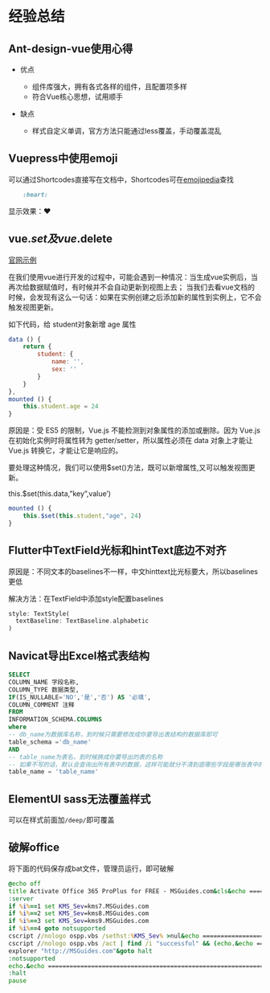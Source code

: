 # 经验总结

## Ant-design-vue使用心得

- 优点

  - 组件库强大，拥有各式各样的组件，且配置项多样
  - 符合Vue核心思想，试用顺手

- 缺点

  - 样式自定义单调，官方方法只能通过less覆盖，手动覆盖混乱

## Vuepress中使用emoji

可以通过Shortcodes直接写在文档中，Shortcodes可在[emojipedia](https://emojipedia.org)查找

```markdown
    :heart:
```

显示效果：:heart:

## vue.$set及vue.$delete

[官网示例](https://cn.vuejs.org/v2/api/#Vue-set)

在我们使用vue进行开发的过程中，可能会遇到一种情况：当生成vue实例后，当再次给数据赋值时，有时候并不会自动更新到视图上去；
当我们去看vue文档的时候，会发现有这么一句话：如果在实例创建之后添加新的属性到实例上，它不会触发视图更新。

如下代码，给 student对象新增 age 属性

```js
data () {
    return {
        student: {
            name: '',
            sex: ''
        }
    }
},
mounted () {
    this.student.age = 24
}
```

原因是：受 ES5 的限制，Vue.js 不能检测到对象属性的添加或删除。因为 Vue.js 在初始化实例时将属性转为 getter/setter，所以属性必须在 data 对象上才能让 Vue.js 转换它，才能让它是响应的。

要处理这种情况，我们可以使用$set()方法，既可以新增属性,又可以触发视图更新。

this.$set(this.data,”key”,value’)

```js
mounted () {
    this.$set(this.student,"age", 24)
}
```

## Flutter中TextField光标和hintText底边不对齐

原因是：不同文本的baselines不一样，中文hinttext比光标要大，所以baselines更低

解决方法：在TextField中添加style配置baselines

``` dart
style: TextStyle(
  textBaseline: TextBaseline.alphabetic
)
```

## Navicat导出Excel格式表结构

``` sql
SELECT
COLUMN_NAME 字段名称,
COLUMN_TYPE 数据类型,
IF(IS_NULLABLE='NO','是','否') AS '必填',
COLUMN_COMMENT 注释
FROM
INFORMATION_SCHEMA.COLUMNS
where
-- db_name为数据库名称，到时候只需要修改成你要导出表结构的数据库即可
table_schema ='db_name'
AND
-- table_name为表名，到时候换成你要导出的表的名称
-- 如果不写的话，默认会查询出所有表中的数据，这样可能就分不清到底哪些字段是哪张表中的了
table_name = 'table_name'
```

## ElementUI sass无法覆盖样式

可以在样式前面加`/deep/`即可覆盖

## 破解office

将下面的代码保存成bat文件，管理员运行，即可破解

```bat
@echo off
title Activate Office 365 ProPlus for FREE - MSGuides.com&cls&echo ============================================================================&echo #Project: Activating Microsoft software products for FREE without software&echo ============================================================================&echo.&echo #Supported products: Office 365 ProPlus (x86-x64)&echo.&echo.&(if exist "%ProgramFiles%\Microsoft Office\Office16\ospp.vbs" cd /d "%ProgramFiles%\Microsoft Office\Office16")&(if exist "%ProgramFiles(x86)%\Microsoft Office\Office16\ospp.vbs" cd /d "%ProgramFiles(x86)%\Microsoft Office\Office16")&(for /f %%x in ('dir /b ..\root\Licenses16\proplusvl_kms*.xrm-ms') do cscript ospp.vbs /inslic:"..\root\Licenses16\%%x" >nul)&(for /f %%x in ('dir /b ..\root\Licenses16\proplusvl_mak*.xrm-ms') do cscript ospp.vbs /inslic:"..\root\Licenses16\%%x" >nul)&echo.&echo ============================================================================&echo Activating your Office...&cscript //nologo ospp.vbs /unpkey:WFG99 >nul&cscript //nologo ospp.vbs /unpkey:DRTFM >nul&cscript //nologo ospp.vbs /unpkey:BTDRB >nul&cscript //nologo ospp.vbs /inpkey:XQNVK-8JYDB-WJ9W3-YJ8YR-WFG99 >nul&set i=1
:server
if %i%==1 set KMS_Sev=kms7.MSGuides.com
if %i%==2 set KMS_Sev=kms8.MSGuides.com
if %i%==3 set KMS_Sev=kms9.MSGuides.com
if %i%==4 goto notsupported
cscript //nologo ospp.vbs /sethst:%KMS_Sev% >nul&echo ============================================================================&echo.&echo.
cscript //nologo ospp.vbs /act | find /i "successful" && (echo.&echo ============================================================================&echo.&echo #My official blog: MSGuides.com&echo.&echo #How it works: bit.ly/kms-server&echo.&echo #Please feel free to contact me at msguides.com@gmail.com if you have any questions or concerns.&echo.&echo #Please consider supporting this project: donate.msguides.com&echo #Your support is helping me keep my servers running everyday!&echo.&echo ============================================================================&choice /n /c YN /m "Would you like to visit my blog [Y,N]?" & if errorlevel 2 exit) || (echo The connection to my KMS server failed! Trying to connect to another one... & echo Please wait... & echo. & echo. & set /a i+=1 & goto server)
explorer "http://MSGuides.com"&goto halt
:notsupported
echo.&echo ============================================================================&echo Sorry! Your version is not supported.&echo Please try installing the latest version here: bit.ly/odt2k16
:halt
pause
```